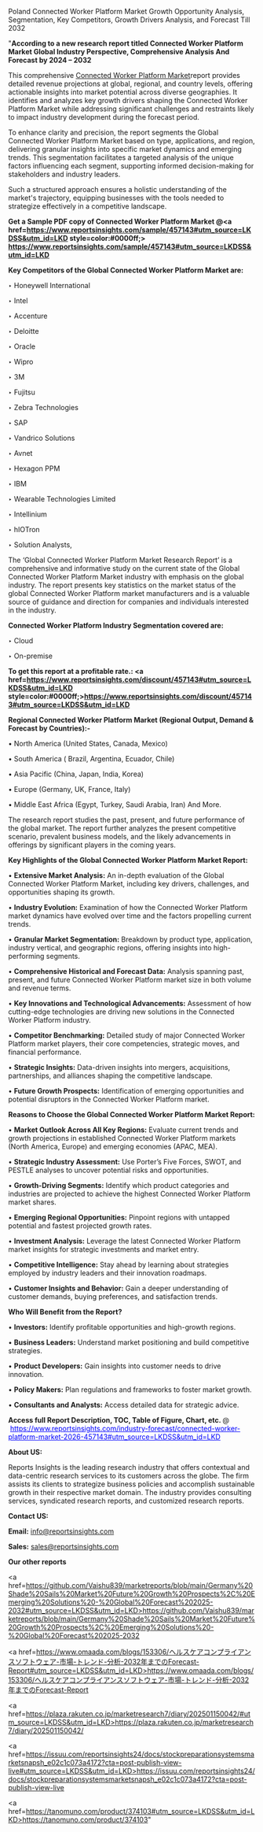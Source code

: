 Poland Connected Worker Platform Market Growth Opportunity Analysis, Segmentation, Key Competitors, Growth Drivers Analysis, and Forecast Till 2032

"<strong>According to a new research report titled Connected Worker Platform Market Global Industry Perspective, Comprehensive Analysis And Forecast by 2024 – 2032</strong>

This comprehensive <a href=https://www.reportsinsights.com/sample/457143>Connected Worker Platform Market</a>report provides detailed revenue projections at global, regional, and country levels, offering actionable insights into market potential across diverse geographies. It identifies and analyzes key growth drivers shaping the Connected Worker Platform Market while addressing significant challenges and restraints likely to impact industry development during the forecast period.

To enhance clarity and precision, the report segments the Global Connected Worker Platform Market based on type, applications, and region, delivering granular insights into specific market dynamics and emerging trends. This segmentation facilitates a targeted analysis of the unique factors influencing each segment, supporting informed decision-making for stakeholders and industry leaders.

Such a structured approach ensures a holistic understanding of the market's trajectory, equipping businesses with the tools needed to strategize effectively in a competitive landscape.

<strong>Get a Sample PDF copy of Connected Worker Platform Market </strong><strong>@<a href=https://www.reportsinsights.com/sample/457143#utm_source=LKDSS&utm_id=LKD style=color:#0000ff;> https://www.reportsinsights.com/sample/457143#utm_source=LKDSS&utm_id=LKD</a></strong></font>

<strong>Key Competitors of the Global Connected Worker Platform Market are:</strong>

‣ Honeywell International

‣ Intel

‣ Accenture

‣ Deloitte

‣ Oracle

‣ Wipro

‣ 3M

‣ Fujitsu

‣ Zebra Technologies

‣ SAP

‣ Vandrico Solutions

‣ Avnet

‣ Hexagon PPM

‣ IBM

‣ Wearable Technologies Limited

‣ Intellinium

‣ hIOTron

‣ Solution Analysts,

The ‘Global Connected Worker Platform Market Research Report’ is a comprehensive and informative study on the current state of the Global Connected Worker Platform Market industry with emphasis on the global industry. The report presents key statistics on the market status of the global Connected Worker Platform market manufacturers and is a valuable source of guidance and direction for companies and individuals interested in the industry.

<strong>Connected Worker Platform Industry Segmentation covered are:</strong>

‣ Cloud

‣ On-premise

<strong>To get this report at a profitable rate.: <a href=https://www.reportsinsights.com/discount/457143#utm_source=LKDSS&utm_id=LKD style=color:#0000ff;>https://www.reportsinsights.com/discount/457143#utm_source=LKDSS&utm_id=LKD</a></strong></font>

<strong>Regional Connected Worker Platform Market (Regional Output, Demand &amp; Forecast by Countries):-</strong>

• North America (United States, Canada, Mexico)

• South America ( Brazil, Argentina, Ecuador, Chile)

• Asia Pacific (China, Japan, India, Korea)

• Europe (Germany, UK, France, Italy)

• Middle East Africa (Egypt, Turkey, Saudi Arabia, Iran) And More.

The research report studies the past, present, and future performance of the global market. The report further analyzes the present competitive scenario, prevalent business models, and the likely advancements in offerings by significant players in the coming years.

<strong>Key Highlights of the Global Connected Worker Platform Market Report:</strong>

• <strong>Extensive Market Analysis:</strong> An in-depth evaluation of the Global Connected Worker Platform Market, including key drivers, challenges, and opportunities shaping its growth.

• <strong>Industry Evolution:</strong> Examination of how the Connected Worker Platform market dynamics have evolved over time and the factors propelling current trends.

• <strong>Granular Market Segmentation:</strong> Breakdown by product type, application, industry vertical, and geographic regions, offering insights into high-performing segments.

• <strong>Comprehensive Historical and Forecast Data:</strong> Analysis spanning past, present, and future Connected Worker Platform market size in both volume and revenue terms.

• <strong>Key Innovations and Technological Advancements:</strong> Assessment of how cutting-edge technologies are driving new solutions in the Connected Worker Platform industry.

• <strong>Competitor Benchmarking:</strong> Detailed study of major Connected Worker Platform market players, their core competencies, strategic moves, and financial performance.

• <strong>Strategic Insights:</strong> Data-driven insights into mergers, acquisitions, partnerships, and alliances shaping the competitive landscape.

• <strong>Future Growth Prospects:</strong> Identification of emerging opportunities and potential disruptors in the Connected Worker Platform market.

<strong>Reasons to Choose the Global Connected Worker Platform Market Report:</strong>

• <strong>Market Outlook Across All Key Regions:</strong> Evaluate current trends and growth projections in established Connected Worker Platform markets (North America, Europe) and emerging economies (APAC, MEA).

• <strong>Strategic Industry Assessment:</strong> Use Porter’s Five Forces, SWOT, and PESTLE analyses to uncover potential risks and opportunities.

• <strong>Growth-Driving Segments:</strong> Identify which product categories and industries are projected to achieve the highest Connected Worker Platform market shares.

• <strong>Emerging Regional Opportunities:</strong> Pinpoint regions with untapped potential and fastest projected growth rates.

• <strong>Investment Analysis:</strong> Leverage the latest Connected Worker Platform market insights for strategic investments and market entry.

• <strong>Competitive Intelligence:</strong> Stay ahead by learning about strategies employed by industry leaders and their innovation roadmaps.

• <strong>Customer Insights and Behavior:</strong> Gain a deeper understanding of customer demands, buying preferences, and satisfaction trends.

<strong>Who Will Benefit from the Report?</strong>

• <strong>Investors:</strong> Identify profitable opportunities and high-growth regions.

• <strong>Business Leaders:</strong> Understand market positioning and build competitive strategies.

• <strong>Product Developers:</strong> Gain insights into customer needs to drive innovation.

• <strong>Policy Makers:</strong> Plan regulations and frameworks to foster market growth.

• <strong>Consultants and Analysts:</strong> Access detailed data for strategic advice.
</ul>
<strong>Access full Report Description, TOC, Table of Figure, Chart, etc. </strong>@  <a href=https://www.reportsinsights.com/industry-forecast/connected-worker-platform-market-2026-457143#utm_source=LKDSS&utm_id=LKD style=color:#0000ff;>https://www.reportsinsights.com/industry-forecast/connected-worker-platform-market-2026-457143#utm_source=LKDSS&utm_id=LKD</a></font>

<strong><strong>About US</strong>:</strong>

Reports Insights is the leading research industry that offers contextual and data-centric research services to its customers across the globe. The firm assists its clients to strategize business policies and accomplish sustainable growth in their respective market domain. The industry provides consulting services, syndicated research reports, and customized research reports.

<strong>Contact US:</strong>

<p class=""""><b>Email:</b> <a href=mailto:info@reportsinsights.com>info@reportsinsights.com</a></p>
<p class=""""><b>Sales:</b> <a href=mailto:sales@reportsinsights.com>sales@reportsinsights.com</a></p>

<strong>Our other reports</strong>

<a href=https://github.com/Vaishu839/marketreports/blob/main/Germany%20Shade%20Sails%20Market%20Future%20Growth%20Prospects%2C%20Emerging%20Solutions%20-%20Global%20Forecast%202025-2032#utm_source=LKDSS&utm_id=LKD>https://github.com/Vaishu839/marketreports/blob/main/Germany%20Shade%20Sails%20Market%20Future%20Growth%20Prospects%2C%20Emerging%20Solutions%20-%20Global%20Forecast%202025-2032</a>

<a href=https://www.omaada.com/blogs/153306/ヘルスケアコンプライアンスソフトウェア-市場-トレンド-分析-2032年までのForecast-Report#utm_source=LKDSS&utm_id=LKD>https://www.omaada.com/blogs/153306/ヘルスケアコンプライアンスソフトウェア-市場-トレンド-分析-2032年までのForecast-Report</a>

<a href=https://plaza.rakuten.co.jp/marketresearch7/diary/202501150042/#utm_source=LKDSS&utm_id=LKD>https://plaza.rakuten.co.jp/marketresearch7/diary/202501150042/</a>

<a href=https://issuu.com/reportsinsights24/docs/stockpreparationsystemsmarketsnapsh_e02c1c073a4172?cta=post-publish-view-live#utm_source=LKDSS&utm_id=LKD>https://issuu.com/reportsinsights24/docs/stockpreparationsystemsmarketsnapsh_e02c1c073a4172?cta=post-publish-view-live</a>

<a href=https://tanomuno.com/product/374103#utm_source=LKDSS&utm_id=LKD>https://tanomuno.com/product/374103</a>"
